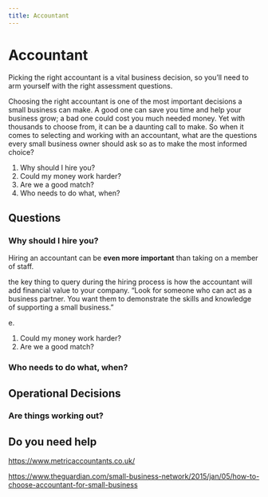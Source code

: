 ```yaml
---
title: Accountant
---
```


# Accountant

Picking the right accountant is a vital business decision, so you’ll need to arm yourself with the right assessment questions.

Choosing the right accountant is one of the most important decisions a small business can make. A good one can save you time and help your business grow; a bad one could cost you much needed money. Yet with thousands to choose from, it can be a daunting call to make. So when it comes to selecting and working with an accountant, what are the questions every small business owner should ask so as to make the most informed choice?

1. Why should I hire you?
2. Could my money work harder?
3. Are we a good match?
4. Who needs to do what, when?

## Questions

### Why should I hire you?

Hiring an accountant can be **even more important** than taking on a member of staff.

the key thing to query during the hiring process is how the accountant will add financial value to your company. “Look for someone who can act as a business partner. You want them to demonstrate the skills and knowledge of supporting a small business.”

e.

1. Could my money work harder?
2. Are we a good match?

### Who needs to do what, when?

## Operational Decisions

### Are things working out?

## Do you need help

https://www.metricaccountants.co.uk/

https://www.theguardian.com/small-business-network/2015/jan/05/how-to-choose-accountant-for-small-business
